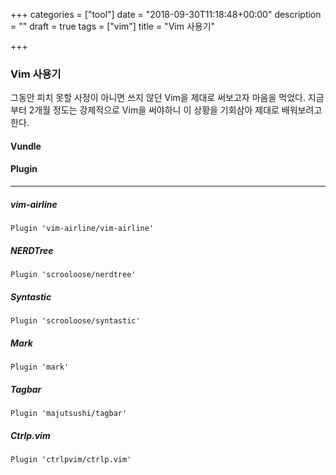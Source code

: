 +++
categories = ["tool"]
date = "2018-09-30T11:18:48+00:00"
description = ""
draft = true
tags = ["vim"]
title = "Vim 사용기"

+++
### Vim 사용기

  그동안 피치 못할 사정이 아니면 쓰지 않던 Vim을 제대로 써보고자 마음을 먹었다. 지금부터 2개월 정도는 강제적으로 Vim을 써야하니 이 상황을 기회삼아 제대로 배워보려고 한다.

#### Vundle

#### Plugin

***

##### vim-airline

`Plugin 'vim-airline/vim-airline'`

##### NERDTree

`Plugin 'scrooloose/nerdtree'`

##### Syntastic

`Plugin 'scrooloose/syntastic'`

##### Mark

`Plugin 'mark'`

##### Tagbar

`Plugin 'majutsushi/tagbar'`

##### Ctrlp.vim

`Plugin 'ctrlpvim/ctrlp.vim'`